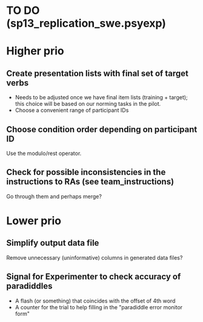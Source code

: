 TO DO (sp13_replication_swe.psyexp)
===================================

Higher prio
===========


## Create presentation lists with final set of target verbs

- Needs to be adjusted once we have final item lists (training + target); this choice will be based on our norming tasks in the pilot.
- Choose a convenient range of participant IDs


## Choose condition order depending on participant ID
Use the modulo/rest operator.


## Check for possible inconsistencies in the instructions to RAs (see team_instructions)

Go through them and perhaps merge?


Lower prio
============

## Simplify output data file

Remove unnecessary (uninformative) columns in generated data files?


## Signal for Experimenter to check accuracy of paradiddles

- A flash (or something) that coincides with the offset of 4th word
- A counter for the trial to help filling in the "paradiddle error monitor form"


